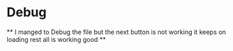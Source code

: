 # Debug
** I manged to Debug the file but the next button is not working it keeps on loading rest all is working good  **
